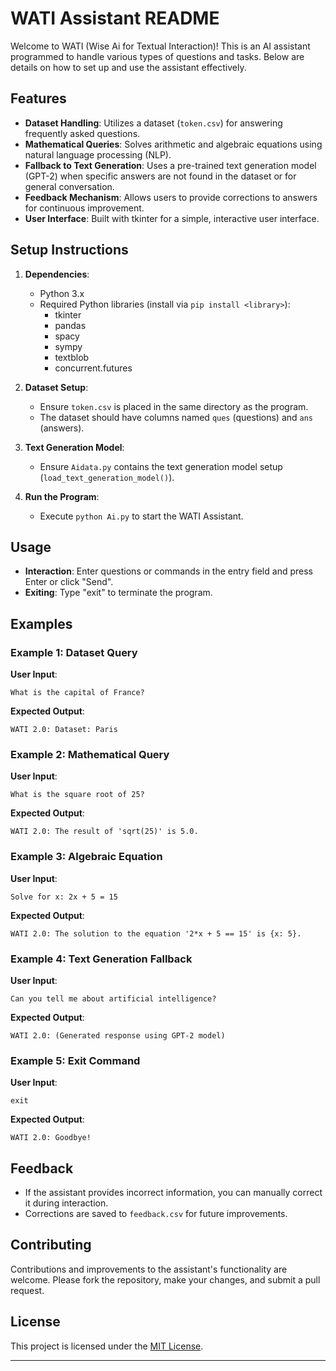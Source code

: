 # WATI Assistant README

Welcome to WATI (Wise Ai for Textual Interaction)! This is an AI assistant programmed to handle various types of questions and tasks. Below are details on how to set up and use the assistant effectively.

## Features

- **Dataset Handling**: Utilizes a dataset (`token.csv`) for answering frequently asked questions.
- **Mathematical Queries**: Solves arithmetic and algebraic equations using natural language processing (NLP).
- **Fallback to Text Generation**: Uses a pre-trained text generation model (GPT-2) when specific answers are not found in the dataset or for general conversation.
- **Feedback Mechanism**: Allows users to provide corrections to answers for continuous improvement.
- **User Interface**: Built with tkinter for a simple, interactive user interface.

## Setup Instructions

1. **Dependencies**:
   - Python 3.x
   - Required Python libraries (install via `pip install <library>`):
     - tkinter
     - pandas
     - spacy
     - sympy
     - textblob
     - concurrent.futures

2. **Dataset Setup**:
   - Ensure `token.csv` is placed in the same directory as the program.
   - The dataset should have columns named `ques` (questions) and `ans` (answers).

3. **Text Generation Model**:
   - Ensure `Aidata.py` contains the text generation model setup (`load_text_generation_model()`).

4. **Run the Program**:
   - Execute `python Ai.py` to start the WATI Assistant.

## Usage

- **Interaction**: Enter questions or commands in the entry field and press Enter or click "Send".
- **Exiting**: Type "exit" to terminate the program.
## Examples

### Example 1: Dataset Query

**User Input**:  
```
What is the capital of France?
```

**Expected Output**:  
```
WATI 2.0: Dataset: Paris
```

### Example 2: Mathematical Query

**User Input**:  
```
What is the square root of 25?
```

**Expected Output**:  
```
WATI 2.0: The result of 'sqrt(25)' is 5.0.
```

### Example 3: Algebraic Equation

**User Input**:  
```
Solve for x: 2x + 5 = 15
```

**Expected Output**:  
```
WATI 2.0: The solution to the equation '2*x + 5 == 15' is {x: 5}.
```

### Example 4: Text Generation Fallback

**User Input**:  
```
Can you tell me about artificial intelligence?
```

**Expected Output**:  
```
WATI 2.0: (Generated response using GPT-2 model)
```

### Example 5: Exit Command

**User Input**:  
```
exit
```

**Expected Output**:  
```
WATI 2.0: Goodbye!
```

## Feedback

- If the assistant provides incorrect information, you can manually correct it during interaction.
- Corrections are saved to `feedback.csv` for future improvements.

## Contributing

Contributions and improvements to the assistant's functionality are welcome. Please fork the repository, make your changes, and submit a pull request.

## License

This project is licensed under the [MIT License](link-to-your-license-file).

---


